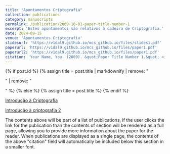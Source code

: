 ```yaml
---
title: "Apontamentos Criptografia"
collection: publications
category: manuscripts
permalink: /publication/2009-10-01-paper-title-number-1
excerpt: 'Estes apontamentos são relativos à cadeira de Criptografia.'
date: 2024-09-15
venue: 'Apontamentos Criptografia'
slidesurl: 'https://v1dal9.github.io/mcs_github.io/files/slides1.pdf'
paperurl: 'https://v1dal9.github.io/mcs_github.io/files/paper1.pdf'
paperurl2: 'https://v1dal9.github.io/mcs_github.io/files/paper1.pdf'
citation: 'Your Name, You. (2009). &quot;Paper Title Number 1.&quot; <i>Journal 1</i>. 1(1).'
---
```

{% if post.id %}
  {% assign title = post.title | markdownify | remove: "<p>" | remove: "</p>" %}
{% else %}
  {% assign title = post.title %}
{% endif %}

<div class="{{ include.type | default: "list" }}__item">
  <article class="archive__item" itemscope itemtype="http://schema.org/CreativeWork">
    <p><a href=" {{ post.paperurl }} ">Introdução à Criptografia</a></p>
    <p><a href="  {{ post.paperurl2 }} ">Introdução à criptografia 2</a></p>
  </article>
</div>

The contents above will be part of a list of publications, if the user clicks the link for the publication than the contents of section will be rendered as a full page, allowing you to provide more information about the paper for the reader. When publications are displayed as a single page, the contents of the above "citation" field will automatically be included below this section in a smaller font.